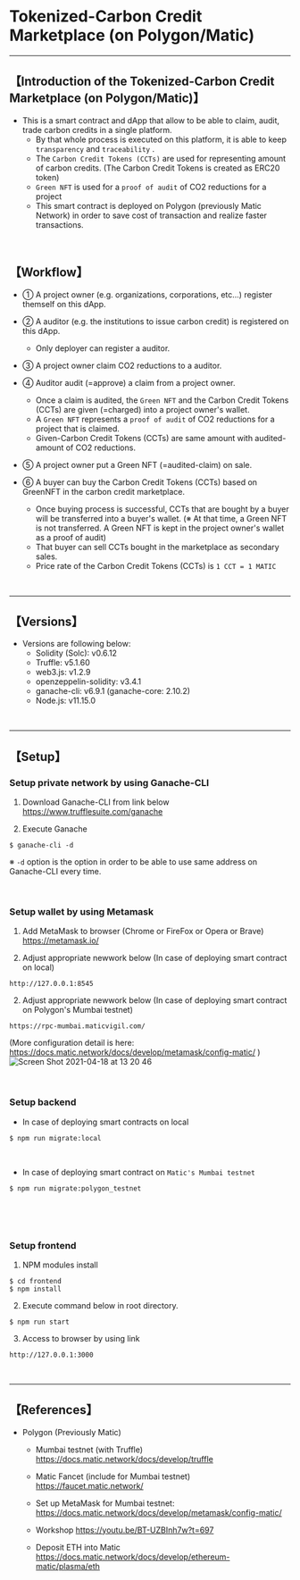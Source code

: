 # Tokenized-Carbon Credit Marketplace (on Polygon/Matic)

***

## 【Introduction of the Tokenized-Carbon Credit Marketplace (on Polygon/Matic)】
- This is a smart contract and dApp that allow to be able to claim, audit, trade carbon credits in a single platform. 
  - By that whole process is executed on this platform, it is able to keep `transparency` and `traceability` .
  - The `Carbon Credit Tokens (CCTs)` are used for representing amount of carbon credits. (The Carbon Credit Tokens is created as ERC20 token)
  - `Green NFT` is used for a `proof of audit` of CO2 reductions for a project
  - This smart contract is deployed on Polygon (previously Matic Network) in order to save cost of transaction and realize faster transactions. 

&nbsp;

## 【Workflow】
- ① A project owner (e.g. organizations, corporations, etc...) register themself on this dApp.
- ② A auditor (e.g. the institutions to issue carbon credit) is registered on this dApp.
  - Only deployer can register a auditor.

- ③ A project owner claim CO2 reductions to a auditor.
- ④ Auditor audit (=approve) a claim from a project owner.
  - Once a claim is audited, the `Green NFT` and the Carbon Credit Tokens (CCTs) are given (=charged) into a project owner's wallet.
  - A `Green NFT` represents a `proof of audit` of CO2 reductions for a project that is claimed.
  - Given-Carbon Credit Tokens (CCTs) are same amount with audited-amount of CO2 reductions.

- ⑤ A project owner put a Green NFT (=audited-claim) on sale.
- ⑥ A buyer can buy the Carbon Credit Tokens (CCTs) based on GreenNFT in the carbon credit marketplace.
  - Once buying process is successful, CCTs that are bought by a buyer will be transferred into a buyer's wallet.
    (※ At that time, a Green NFT is not transferred. A Green NFT is kept in the project owner's wallet as a proof of audit)
  - That buyer can sell CCTs bought in the marketplace as secondary sales.
  - Price rate of the Carbon Credit Tokens (CCTs) is `1 CCT = 1 MATIC`

<br>

***

## 【Versions】
- Versions are following below:
  - Solidity (Solc): v0.6.12
  - Truffle: v5.1.60
  - web3.js: v1.2.9
  - openzeppelin-solidity: v3.4.1
  - ganache-cli: v6.9.1 (ganache-core: 2.10.2)
  - Node.js: v11.15.0

&nbsp;

***

## 【Setup】

### Setup private network by using Ganache-CLI
1. Download Ganache-CLI from link below  
https://www.trufflesuite.com/ganache  


2. Execute Ganache   
```
$ ganache-cli -d
```
※ `-d` option is the option in order to be able to use same address on Ganache-CLI every time.

&nbsp;


### Setup wallet by using Metamask
1. Add MetaMask to browser (Chrome or FireFox or Opera or Brave)    
https://metamask.io/  


2. Adjust appropriate newwork below (In case of deploying smart contract on local)
```
http://127.0.0.1:8545
```

2. Adjust appropriate newwork below (In case of deploying smart contract on Polygon's Mumbai testnet)
```
https://rpc-mumbai.maticvigil.com/
```
(More configuration detail is here: https://docs.matic.network/docs/develop/metamask/config-matic/ )
![Screen Shot 2021-04-18 at 13 20 46](https://user-images.githubusercontent.com/19357502/115134313-124d1e00-a04a-11eb-99bb-901d86477111.png)



&nbsp;


### Setup backend

- In case of deploying smart contracts on local
```
$ npm run migrate:local
```

&nbsp;

- In case of deploying smart contract on `Matic's Mumbai testnet`
```
$ npm run migrate:polygon_testnet
```

&nbsp;

<br>


### Setup frontend
1. NPM modules install
```
$ cd frontend
$ npm install
```

2. Execute command below in root directory.
```
$ npm run start
```

3. Access to browser by using link 
```
http://127.0.0.1:3000
```

&nbsp;

***

## 【References】
- Polygon (Previously Matic)
  - Mumbai testnet (with Truffle)
    https://docs.matic.network/docs/develop/truffle

  - Matic Fancet (include for Mumbai testnet)
    https://faucet.matic.network/

  - Set up MetaMask for Mumbai testnet:  
    https://docs.matic.network/docs/develop/metamask/config-matic/

  - Workshop
    https://youtu.be/BT-UZBInh7w?t=697  

  - Deposit ETH into Matic
    https://docs.matic.network/docs/develop/ethereum-matic/plasma/eth
